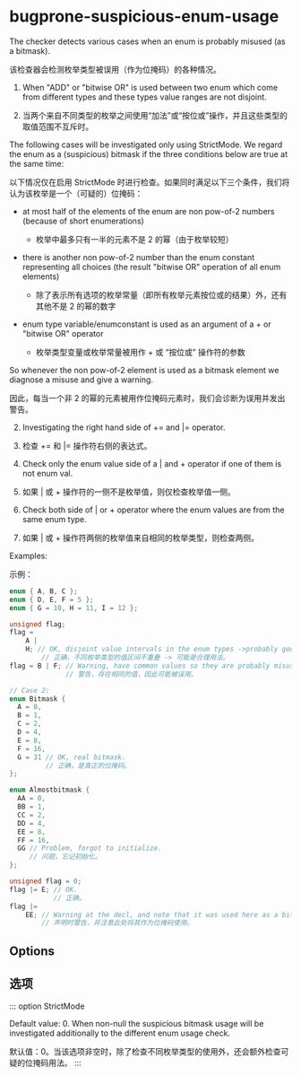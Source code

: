 # bugprone-suspicious-enum-usage

The checker detects various cases when an enum is probably misused (as a bitmask).

该检查器会检测枚举类型被误用（作为位掩码）的各种情况。

1. When "ADD" or "bitwise OR" is used between two enum which come from different types and these types value ranges are not disjoint.

1. 当两个来自不同类型的枚举之间使用“加法”或“按位或”操作，并且这些类型的取值范围不互斥时。

The following cases will be investigated only using StrictMode. We regard the enum as a (suspicious) bitmask if the three conditions below are true at the same time:

以下情况仅在启用 StrictMode 时进行检查。如果同时满足以下三个条件，我们将认为该枚举是一个（可疑的）位掩码：

- at most half of the elements of the enum are non pow-of-2 numbers (because of short enumerations)
  - 枚举中最多只有一半的元素不是 2 的幂（由于枚举较短）

- there is another non pow-of-2 number than the enum constant representing all choices (the result "bitwise OR" operation of all enum elements)
  - 除了表示所有选项的枚举常量（即所有枚举元素按位或的结果）外，还有其他不是 2 的幂的数字

- enum type variable/enumconstant is used as an argument of a + or "bitwise OR" operator
  - 枚举类型变量或枚举常量被用作 + 或 “按位或” 操作符的参数

So whenever the non pow-of-2 element is used as a bitmask element we diagnose a misuse and give a warning.

因此，每当一个非 2 的幂的元素被用作位掩码元素时，我们会诊断为误用并发出警告。

2. Investigating the right hand side of += and |= operator.
3. 检查 += 和 |= 操作符右侧的表达式。

4. Check only the enum value side of a | and + operator if one of them is not enum val.
5. 如果 | 或 + 操作符的一侧不是枚举值，则仅检查枚举值一侧。

6. Check both side of | or + operator where the enum values are from the same enum type.
7. 如果 | 或 + 操作符两侧的枚举值来自相同的枚举类型，则检查两侧。

Examples:

示例：

```c++
enum { A, B, C };
enum { D, E, F = 5 };
enum { G = 10, H = 11, I = 12 };

unsigned flag;
flag =
    A |
    H; // OK, disjoint value intervals in the enum types ->probably good use.
        // 正确，不同枚举类型的值区间不重叠 -> 可能是合理用法。
flag = B | F; // Warning, have common values so they are probably misused.
              // 警告，存在相同的值，因此可能被误用。

// Case 2:
enum Bitmask {
  A = 0,
  B = 1,
  C = 2,
  D = 4,
  E = 8,
  F = 16,
  G = 31 // OK, real bitmask.
         // 正确，是真正的位掩码。
};

enum Almostbitmask {
  AA = 0,
  BB = 1,
  CC = 2,
  DD = 4,
  EE = 8,
  FF = 16,
  GG // Problem, forgot to initialize.
     // 问题，忘记初始化。
};

unsigned flag = 0;
flag |= E; // OK.
           // 正确。
flag |=
    EE; // Warning at the decl, and note that it was used here as a bitmask.
        // 声明时警告，并注意此处将其作为位掩码使用。
```

## Options

## 选项

::: option
StrictMode

Default value: 0. When non-null the suspicious bitmask usage will be investigated additionally to the different enum usage check.

默认值：0。当该选项非空时，除了检查不同枚举类型的使用外，还会额外检查可疑的位掩码用法。
:::
